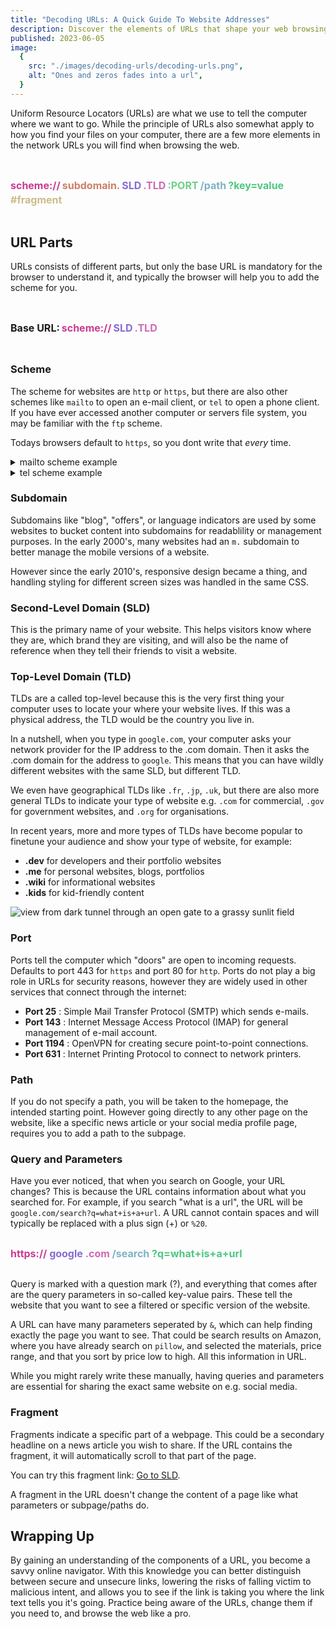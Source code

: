 ```yaml
---
title: "Decoding URLs: A Quick Guide To Website Addresses"
description: Discover the elements of URLs that shape your web browsing experience. We look into what information is in a URL, making it easier for you to understand where a link is taking you before you click it.
published: 2023-06-05
image:
  {
    src: "./images/decoding-urls/decoding-urls.png",
    alt: "Ones and zeros fades into a url",
  }
---
```


Uniform Resource Locators (URLs) are what we use to tell the computer where we want to go. While the principle of URLs also somewhat apply to how you find your files on your computer, there are a few more elements in the network URLs you will find when browsing the web.

<div class="url-example">
  <p>
    <a href="#scheme" class="scheme">scheme://</a>
    <a href="#subdomain" class="subdomain">subdomain.</a>
    <a href="#second-level-domain-sld" class="sld">SLD</a>
    <a href="#top-level-domain-tld" class="tld">.TLD</a>
    <a href="#port" class="port">:PORT</a>
    <a href="#path" class="path">/path</a>
    <a href="#query-and-parameters" class="params">?key=value</a>
    <a href="#fragment" class="fragment">#fragment</a>
  </p>
</div>

## URL Parts

URLs consists of different parts, but only the base URL is mandatory for the browser to understand it, and typically the browser will help you to add the scheme for you.

<div class="url-example">
  <p>
    Base URL: 
    <a href="#scheme" class="scheme">scheme://</a>
    <a href="#second-level-domain-sld" class="sld">SLD</a>
    <a href="#top-level-domain-tld" class="tld">.TLD</a>
    </p>
</div>

### Scheme

The scheme for websites are `http` or `https`, but there are also other schemes like `mailto` to open an e-mail client, or `tel` to open a phone client. If you have ever accessed another computer or servers file system, you may be familiar with the `ftp` scheme.

Todays browsers default to `https`, so you dont write that _every_ time.

<details><summary>mailto scheme example</summary><a href="mailto:myname@gmail.com">mailto:myname@gmail.com</a></details>
<details><summary>tel scheme example</summary><a href="tel:+1 123456789">tel:+1 123456789</a></details>

### Subdomain

Subdomains like "blog", "offers", or language indicators are used by some websites to bucket content into subdomains for readablility or management purposes. In the early 2000's, many websites had an `m.` subdomain to better manage the mobile versions of a website.

However since the early 2010's, responsive design became a thing, and handling styling for different screen sizes was handled in the same CSS.

### Second-Level Domain (SLD)

This is the primary name of your website. This helps visitors know where they are, which brand they are visiting, and will also be the name of reference when they tell their friends to visit a website.

### Top-Level Domain (TLD)

TLDs are a called top-level because this is the very first thing your computer uses to locate your where your website lives. If this was a physical address, the TLD would be the country you live in.

In a nutshell, when you type in `google.com`, your computer asks your network provider for the IP address to the .com domain. Then it asks the .com domain for the address to `google`. This means that you can have wildly different websites with the same SLD, but different TLD.

We even have geographical TLDs like `.fr`, `.jp`, `.uk`, but there are also more general TLDs to indicate your type of website e.g. `.com` for commercial, `.gov` for government websites, and `.org` for organisations.

In recent years, more and more types of TLDs have become popular to finetune your audience and show your type of website, for example:

- **.dev** for developers and their portfolio websites
- **.me** for personal websites, blogs, portfolios
- **.wiki** for informational websites
- **.kids** for kid-friendly content

![view from dark tunnel through an open gate to a grassy sunlit field](./images/decoding-urls/tunnel.jpg)

### Port

Ports tell the computer which "doors" are open to incoming requests. Defaults to port 443 for `https` and port 80 for `http`.
Ports do not play a big role in URLs for security reasons, however they are widely used in other services that connect through the internet:

- **Port 25** : Simple Mail Transfer Protocol (SMTP) which sends e-mails.
- **Port 143** : Internet Message Access Protocol (IMAP) for general management of e-mail account.
- **Port 1194** : OpenVPN for creating secure point-to-point connections.
- **Port 631** : Internet Printing Protocol to connect to network printers.

### Path

If you do not specify a path, you will be taken to the homepage, the intended starting point. However going directly to any other page on the website, like a specific news article or your social media profile page, requires you to add a path to the subpage.

### Query and Parameters

Have you ever noticed, that when you search on Google, your URL changes?
This is because the URL contains information about what you searched for. For example, if you search "what is a url", the URL will be `google.com/search?q=what+is+a+url`. A URL cannot contain spaces and will typically be replaced with a plus sign (+) or `%20`.

<div class="url-example">
  <a href="https://google.com/search?q=what+is+a+url" target="_blank">
    <span class="scheme">https://</span>
    <span class="sld">google</span>
    <span class="tld">.com</span>
    <span class="path">/search</span>
    <span class="params">?q=what+is+a+url</span>
  </a>
</div>

Query is marked with a question mark (?), and everything that comes after are the query parameters in so-called key-value pairs. These tell the website that you want to see a filtered or specific version of the website.

A URL can have many parameters seperated by `&`, which can help finding exactly the page you want to see. That could be search results on Amazon, where you have already search on `pillow`, and selected the materials, price range, and that you sort by price low to high. All this information in URL.

While you might rarely write these manually, having queries and parameters are essential for sharing the exact same website on e.g. social media.

### Fragment

Fragments indicate a specific part of a webpage. This could be a secondary headline on a news article you wish to share. If the URL contains the fragment, it will automatically scroll to that part of the page.

You can try this fragment link: <a href="#second-level-domain-sld">Go to SLD</a>.

A fragment in the URL doesn't change the content of a page like what parameters or subpage/paths do.

## Wrapping Up

By gaining an understanding of the components of a URL, you become a savvy online navigator.
With this knowledge you can better distinguish between secure and unsecure links, lowering the risks of falling victim to malicious intent, and allows you to see if the link is taking you where the link text tells you it's going.
Practice being aware of the URLs, change them if you need to, and browse the web like a pro.

<style lang="scss">
  .url-example {
    display: flex; 
    margin: 30px 0; 
    font-size: 16px;
    font-weight: 700; 

    @media (max-width: 700px) {
      font-size: 12px;
      }

    & p {
      display: flex; 
      gap: 3px;
      flex-wrap: wrap;
      font-size: inherit;
    }
    
    & a {
      text-decoration: none;
      font-size: inherit;
    }
  }

  .scheme {
    color: #c93b93;
  }

  .subdomain {
    color: #cd7f65;
  }  

  .sld {
    color: #856dd0;
  }

  .tld {
    color: #ce69b5;
  }
  
  .path {
    color:#7db3c5;
  }
  
  .params {
    color:#4ec683;
  }

  .fragment {
    color:#cbbb8b;
  }

  .port {
    color:#6dd085;
  }
</style>
